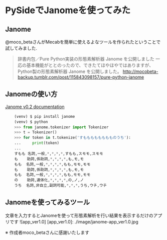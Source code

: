 # PySideでJanomeを使ってみた

## Janome
@moco_betaさんがMecabを簡単に使えるよなツールを作られたということで試してみました.

>辞書内包／Pure Python実装の形態素解析器 Janome を公開しました
>一応の基本機能がととのったので、できたてほやほやではありますが、Python製の形態素解析器 Janome を公開しました。
>http://mocobeta-backup.tumblr.com/post/115843098157/pure-python-janome

## Janomeの使い方
[Janome v0.2 documentation](http://mocobeta.github.io/janome/ "Janome v0.2 documentation")

```python
    (venv) $ pip install janome
    (venv) $ python
    >>> from janome.tokenizer import Tokenizer
    >>> t = Tokenizer()
    >>> for token in t.tokenize('すもももももももものうち'):
    ...     print(token)
    ...
    すもも 名詞,一般,*,*,*,*,すもも,スモモ,スモモ
    も    助詞,係助詞,*,*,*,*,も,モ,モ
    もも  名詞,一般,*,*,*,*,もも,モモ,モモ
    も    助詞,係助詞,*,*,*,*,も,モ,モ
    もも  名詞,一般,*,*,*,*,もも,モモ,モモ
    の    助詞,連体化,*,*,*,*,の,ノ,ノ
    うち  名詞,非自立,副詞可能,*,*,*,うち,ウチ,ウチ
```

## Janomeを使ってみるツール
文章を入力するとJanomeを使って形態素解析を行い結果を表示するだけのアプリです
![app_ver1.0]
[app_ver1.0]: ./image/janome-app_ver1.0.jpg



※ 作成者moco_betaさんに感謝いたします
